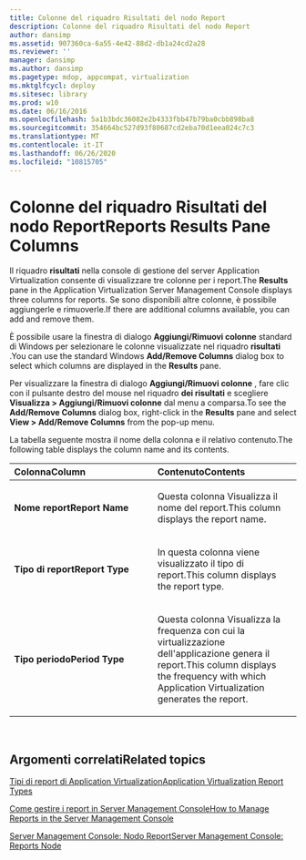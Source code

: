 ```yaml
---
title: Colonne del riquadro Risultati del nodo Report
description: Colonne del riquadro Risultati del nodo Report
author: dansimp
ms.assetid: 907360ca-6a55-4e42-88d2-db1a24cd2a28
ms.reviewer: ''
manager: dansimp
ms.author: dansimp
ms.pagetype: mdop, appcompat, virtualization
ms.mktglfcycl: deploy
ms.sitesec: library
ms.prod: w10
ms.date: 06/16/2016
ms.openlocfilehash: 5a1b3bdc36082e2b4333fbb47b79ba0cbb898ba8
ms.sourcegitcommit: 354664bc527d93f80687cd2eba70d1eea024c7c3
ms.translationtype: MT
ms.contentlocale: it-IT
ms.lasthandoff: 06/26/2020
ms.locfileid: "10815705"
---
```

# <span data-ttu-id="1934c-103">Colonne del riquadro Risultati del nodo Report</span><span class="sxs-lookup"><span data-stu-id="1934c-103">Reports Results Pane Columns</span></span>


<span data-ttu-id="1934c-104">Il riquadro **risultati** nella console di gestione del server Application Virtualization consente di visualizzare tre colonne per i report.</span><span class="sxs-lookup"><span data-stu-id="1934c-104">The **Results** pane in the Application Virtualization Server Management Console displays three columns for reports.</span></span> <span data-ttu-id="1934c-105">Se sono disponibili altre colonne, è possibile aggiungerle e rimuoverle.</span><span class="sxs-lookup"><span data-stu-id="1934c-105">If there are additional columns available, you can add and remove them.</span></span>

<span data-ttu-id="1934c-106">È possibile usare la finestra di dialogo **Aggiungi/Rimuovi colonne** standard di Windows per selezionare le colonne visualizzate nel riquadro **risultati** .</span><span class="sxs-lookup"><span data-stu-id="1934c-106">You can use the standard Windows **Add/Remove Columns** dialog box to select which columns are displayed in the **Results** pane.</span></span>

<span data-ttu-id="1934c-107">Per visualizzare la finestra di dialogo **Aggiungi/Rimuovi colonne** , fare clic con il pulsante destro del mouse nel riquadro **dei risultati** e scegliere **Visualizza &gt; Aggiungi/Rimuovi colonne** dal menu a comparsa.</span><span class="sxs-lookup"><span data-stu-id="1934c-107">To see the **Add/Remove Columns** dialog box, right-click in the **Results** pane and select **View &gt; Add/Remove Columns** from the pop-up menu.</span></span>

<span data-ttu-id="1934c-108">La tabella seguente mostra il nome della colonna e il relativo contenuto.</span><span class="sxs-lookup"><span data-stu-id="1934c-108">The following table displays the column name and its contents.</span></span>

<table>
<colgroup>
<col width="50%" />
<col width="50%" />
</colgroup>
<thead>
<tr class="header">
<th align="left"><span data-ttu-id="1934c-109">Colonna</span><span class="sxs-lookup"><span data-stu-id="1934c-109">Column</span></span></th>
<th align="left"><span data-ttu-id="1934c-110">Contenuto</span><span class="sxs-lookup"><span data-stu-id="1934c-110">Contents</span></span></th>
</tr>
</thead>
<tbody>
<tr class="odd">
<td align="left"><p><strong><span data-ttu-id="1934c-111">Nome report</span><span class="sxs-lookup"><span data-stu-id="1934c-111">Report Name</span></span></strong></p></td>
<td align="left"><p><span data-ttu-id="1934c-112">Questa colonna Visualizza il nome del report.</span><span class="sxs-lookup"><span data-stu-id="1934c-112">This column displays the report name.</span></span></p></td>
</tr>
<tr class="even">
<td align="left"><p><strong><span data-ttu-id="1934c-113">Tipo di report</span><span class="sxs-lookup"><span data-stu-id="1934c-113">Report Type</span></span></strong></p></td>
<td align="left"><p><span data-ttu-id="1934c-114">In questa colonna viene visualizzato il tipo di report.</span><span class="sxs-lookup"><span data-stu-id="1934c-114">This column displays the report type.</span></span></p></td>
</tr>
<tr class="odd">
<td align="left"><p><strong><span data-ttu-id="1934c-115">Tipo periodo</span><span class="sxs-lookup"><span data-stu-id="1934c-115">Period Type</span></span></strong></p></td>
<td align="left"><p><span data-ttu-id="1934c-116">Questa colonna Visualizza la frequenza con cui la virtualizzazione dell'applicazione genera il report.</span><span class="sxs-lookup"><span data-stu-id="1934c-116">This column displays the frequency with which Application Virtualization generates the report.</span></span></p></td>
</tr>
</tbody>
</table>

 

## <span data-ttu-id="1934c-117">Argomenti correlati</span><span class="sxs-lookup"><span data-stu-id="1934c-117">Related topics</span></span>


[<span data-ttu-id="1934c-118">Tipi di report di Application Virtualization</span><span class="sxs-lookup"><span data-stu-id="1934c-118">Application Virtualization Report Types</span></span>](application-virtualization-report-types.md)

[<span data-ttu-id="1934c-119">Come gestire i report in Server Management Console</span><span class="sxs-lookup"><span data-stu-id="1934c-119">How to Manage Reports in the Server Management Console</span></span>](how-to-manage-reports-in-the-server-management-console.md)

[<span data-ttu-id="1934c-120">Server Management Console: Nodo Report</span><span class="sxs-lookup"><span data-stu-id="1934c-120">Server Management Console: Reports Node</span></span>](server-management-console-reports-node.md)

 

 





